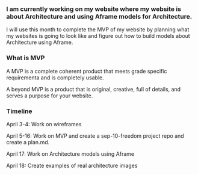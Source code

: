 ### I am currently working on my website where my website is about Architecture and using Aframe models for Architecture.
 I will use this month to complete the MVP of my website by planning what my websites is going to look like and figure out how to build models about Architecture using Aframe.

### What is MVP
 A MVP is a complete coherent product that meets grade specific requirementa and is completely usable.

A beyond MVP is a product that is original, creative, full of details, and serves a purpose for your website.

### Timeline
April 3-4: Work on wireframes

April 5-16: Work on MVP and create a sep-10-freedom project repo and create a plan.md.

April 17: Work on Architecture models using Aframe

April 18: Create examples of real architecture images